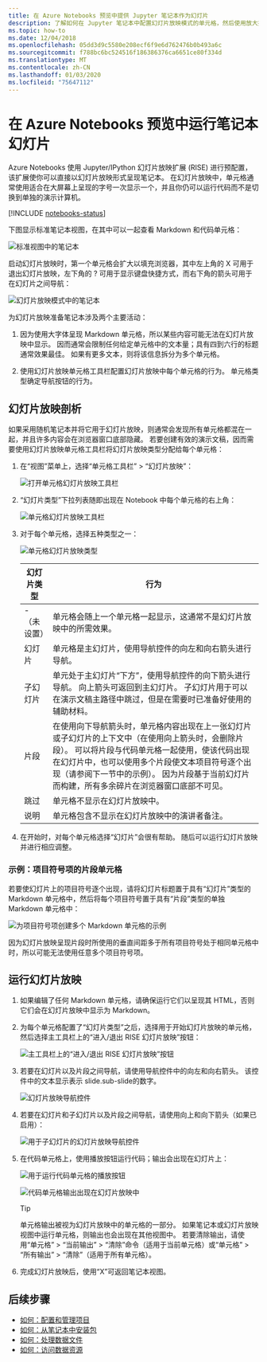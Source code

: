 ```yaml
---
title: 在 Azure Notebooks 预览中提供 Jupyter 笔记本作为幻灯片
description: 了解如何在 Jupyter 笔记本中配置幻灯片放映模式的单元格，然后使用放大扩展显示幻灯片。
ms.topic: how-to
ms.date: 12/04/2018
ms.openlocfilehash: 05dd3d9c5580e208ecf6f9e6d762476b0b493a6c
ms.sourcegitcommit: f788bc6bc524516f186386376ca6651ce80f334d
ms.translationtype: MT
ms.contentlocale: zh-CN
ms.lasthandoff: 01/03/2020
ms.locfileid: "75647112"
---
```

# <a name="run-a-notebook-slideshow-in-azure-notebooks-preview"></a>在 Azure Notebooks 预览中运行笔记本幻灯片

Azure Notebooks 使用 Jupyter/IPython 幻灯片放映扩展 (RISE) 进行预配置，该扩展使你可以直接以幻灯片放映形式呈现笔记本。 在幻灯片放映中，单元格通常使用适合在大屏幕上呈现的字号一次显示一个，并且你仍可以运行代码而不是切换到单独的演示计算机。

[!INCLUDE [notebooks-status](../../includes/notebooks-status.md)]

下图显示标准笔记本视图，在其中可以一起查看 Markdown 和代码单元格：

![标准视图中的笔记本](media/slideshow/slideshow-notebook-view.png)

启动幻灯片放映时，第一个单元格会扩大以填充浏览器，其中左上角的 X 可用于退出幻灯片放映，左下角的 ? 可用于显示键盘快捷方式，而右下角的箭头可用于在幻灯片之间导航：

![幻灯片放映模式中的笔记本](media/slideshow/slideshow-slide-view.png)

为幻灯片放映准备笔记本涉及两个主要活动：

1. 因为使用大字体呈现 Markdown 单元格，所以某些内容可能无法在幻灯片放映中显示。 因而通常会限制任何给定单元格中的文本量；具有四到六行的标题通常效果最佳。 如果有更多文本，则将该信息拆分为多个单元格。

2. 使用幻灯片放映单元格工具栏配置幻灯片放映中每个单元格的行为。 单元格类型确定导航按钮的行为。

## <a name="the-anatomy-of-a-slideshow"></a>幻灯片放映剖析

如果采用随机笔记本并将它用于幻灯片放映，则通常会发现所有单元格都混在一起，并且许多内容会在浏览器窗口底部隐藏。 若要创建有效的演示文稿，因而需要使用幻灯片放映单元格工具栏将幻灯片放映类型分配给每个单元格：

1. 在“视图”菜单上，选择“单元格工具栏” > “幻灯片放映”：

    ![打开单元格幻灯片放映工具栏](media/slideshow/slideshow-view-cell-toolbar.png)

1. “幻灯片类型”下拉列表随即出现在 Notebook 中每个单元格的右上角：

    ![单元格幻灯片放映工具栏](media/slideshow/slideshow-cell-toolbar.png)

1. 对于每个单元格，选择五种类型之一：

    ![单元格幻灯片放映类型](media/slideshow/slideshow-cell-slide-types.png)

    | 幻灯片类型 | 行为 |
    | --- | --- |
    | -（未设置） | 单元格会随上一个单元格一起显示，这通常不是幻灯片放映中的所需效果。 |
    | 幻灯片 | 单元格是主幻灯片，使用导航控件的向左和向右箭头进行导航。 |
    | 子幻灯片 | 单元处于主幻灯片“下方”，使用导航控件的向下箭头进行导航。 向上箭头可返回到主幻灯片。 子幻灯片用于可以在演示文稿主路径中跳过，但是在需要时已准备好使用的辅助材料。 |
    | 片段 | 在使用向下导航箭头时，单元格内容出现在上一张幻灯片或子幻灯片的上下文中（在使用向上箭头时，会删除片段）。 可以将片段与代码单元格一起使用，使该代码出现在幻灯片中，也可以使用多个片段使文本项目符号逐个出现（请参阅下一节中的示例）。 因为片段基于当前幻灯片而构建，所有多余碎片在浏览器窗口底部不可见。 |
    | 跳过 | 单元格不显示在幻灯片放映中。 |
    | 说明 | 单元格包含不显示在幻灯片放映中的演讲者备注。 |

1. 在开始时，对每个单元格选择“幻灯片”会很有帮助。 随后可以运行幻灯片放映并进行相应调整。

### <a name="example-fragment-cells-for-bullet-items"></a>示例：项目符号项的片段单元格

若要使幻灯片上的项目符号逐个出现，请将幻灯片标题置于具有“幻灯片”类型的 Markdown 单元格中，然后将每个项目符号置于具有“片段”类型的单独 Markdown 单元格中：

![为项目符号项创建多个 Markdown 单元格的示例](media/slideshow/slideshow-fragments.png)

因为幻灯片放映呈现片段时所使用的垂直间距多于所有项目符号处于相同单元格中时，所以可能无法使用任意多个项目符号项。

## <a name="run-the-slideshow"></a>运行幻灯片放映

1. 如果编辑了任何 Markdown 单元格，请确保运行它们以呈现其 HTML，否则它们会在幻灯片放映中显示为 Markdown。

1. 为每个单元格配置了“幻灯片类型”之后，选择用于开始幻灯片放映的单元格，然后选择主工具栏上的“进入/退出 RISE 幻灯片放映”按钮：

    ![主工具栏上的“进入/退出 RISE 幻灯片放映”按钮](media/slideshow/slideshow-start.png)

1. 若要在幻灯片以及片段之间导航，请使用导航控件中的向左和向右箭头。 该控件中的文本显示表示 slide.sub-slide的数字。

    ![幻灯片放映导航控件](media/slideshow/slideshow-navigation-control.png)

1. 若要在幻灯片和子幻灯片以及片段之间导航，请使用向上和向下箭头（如果已启用）：

    ![用于子幻灯片的幻灯片放映导航控件](media/slideshow/slideshow-navigation-control-subslide.png)

1. 在代码单元格上，使用播放按钮运行代码；输出会出现在幻灯片上：

    ![用于运行代码单元格的播放按钮](media/slideshow/slideshow-run-code-cell.png)

    ![代码单元格输出出现在幻灯片放映中](media/slideshow/slideshow-run-code-cell-output.png)

    > [!Tip]
    > 单元格输出被视为幻灯片放映中的单元格的一部分。 如果笔记本或幻灯片放映视图中运行单元格，则输出也会出现在其他视图中。 若要清除输出，请使用“单元格” > “当前输出” > “清除”命令（适用于当前单元格）或“单元格” > “所有输出” > “清除”（适用于所有单元格）。

1. 完成幻灯片放映后，使用“X”可返回笔记本视图。

## <a name="next-steps"></a>后续步骤

- [如何：配置和管理项目](configure-manage-azure-notebooks-projects.md)
- [如何：从笔记本中安装包](install-packages-jupyter-notebook.md)
- [如何：处理数据文件](work-with-project-data-files.md)
- [如何：访问数据资源](access-data-resources-jupyter-notebooks.md)
